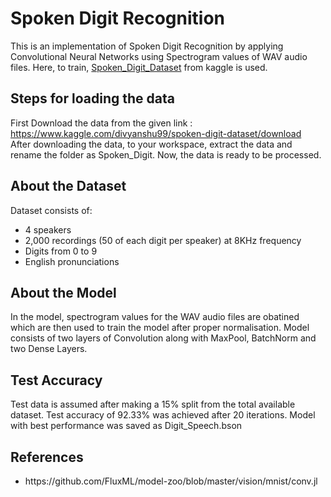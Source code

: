 # Spoken Digit Recognition
This is an implementation of Spoken Digit Recognition by applying Convolutional Neural Networks using Spectrogram values of WAV audio files.
Here, to train, [Spoken_Digit_Dataset](https://www.kaggle.com/divyanshu99/spoken-digit-dataset/download) from kaggle is used. 

## Steps for loading the data
First Download the data from the given link : https://www.kaggle.com/divyanshu99/spoken-digit-dataset/download<br>
After downloading the data, to your workspace, extract the data and rename the folder as Spoken_Digit. Now, the data is ready to be processed.

## About the Dataset
Dataset consists of:
- 4 speakers
- 2,000 recordings (50 of each digit per speaker) at 8KHz frequency
- Digits from 0 to 9
- English pronunciations

## About the Model
In the model, spectrogram values for the WAV audio files are obatined which are then used to train the model after proper normalisation. Model consists of two layers of Convolution along with MaxPool, BatchNorm and two Dense Layers.

## Test Accuracy
Test data is assumed after making a 15% split from the total available dataset. Test accuracy of 92.33% was achieved after 20 iterations. Model with best performance was saved as Digit_Speech.bson

## References
<ul>
  <li>https://github.com/FluxML/model-zoo/blob/master/vision/mnist/conv.jl</li>
</ul>
